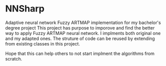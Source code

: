 NNSharp
=======

Adaptive neural network Fuzzy ARTMAP implementation for my bachelor's degree project
This project has purpose to imporove and find the better way to apply Fuzzy ARTMAP neural network.
I implments both original one and my adapted ones. The struture of code can be reused by
extending from existing classes in this project.

Hope that this can help others to not start implment the algorithms from scratch.
